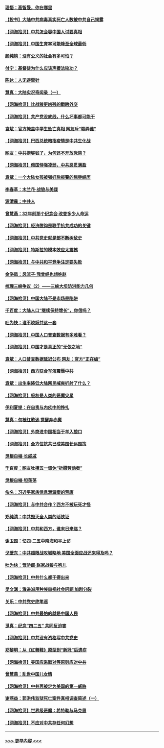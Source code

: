 #### [理悟：高智晟，你在哪里](../pages/nsc993/n12953115.md?t=05170502) 
#### [【投书】大陆中共病毒真实死亡人数被中共自己揭露](../pages/nsc993/n12953050.md?t=05170502) 
#### [【网海拾贝】中共怎会容中国人讨要真相](../pages/nsc993/n12952161.md?t=05170502) 
#### [【网海拾贝】中国生育率可能降至全球最低](../pages/nsc993/n12948793.md?t=05170502) 
#### [颜纯钩：没有公义的社会有多可怕？](../pages/nsc993/n12947626.md?t=05170502) 
#### [付宁：基督徒为什么应该声援法轮功？](../pages/nsc993/n12947233.md?t=05170502) 
#### [陈达：人无避雷针](../pages/nsc993/n12947098.md?t=05170502) 
#### [慧真：大陆实况奇闻录（一）](../pages/nsc993/n12945811.md?t=05170502) 
#### [【网海拾贝】比战狼更凶残的戳瞎外交](../pages/nsc993/n12945717.md?t=05170502) 
#### [【网海拾贝】共产党没底线，什么坏事都可能干](../pages/nsc993/n12942090.md?t=05170502) 
#### [袁斌：官方掩盖中学生坠亡真相 网友斥“糊弄谁”](../pages/nsc993/n12942029.md?t=05170502) 
#### [【网海拾贝】巴西总统暗指疫情是中共生化战](../pages/nsc993/n12938999.md?t=05170502) 
#### [网友：中共捞够钱了，为何还不开放党禁？](../pages/nsc993/n12938952.md?t=05170502) 
#### [【网海拾贝】俄国恃强凌弱，中共恶贯满盈](../pages/nsc993/n12936626.md?t=05170502) 
#### [袁斌：一个大陆女孩被强奸后报警的屈辱经历](../pages/nsc993/n12936547.md?t=05170502) 
#### [李春草：木兰花·战狼与美谍](../pages/nsc993/n12935995.md?t=05170502) 
#### [源清晨：中共人](../pages/nsc993/n12935589.md?t=05170502) 
#### [曾慧燕：32年前那个纪念会 改变多少人命运](../pages/nsc993/n12934233.md?t=05170502) 
#### [【网海拾贝】经济脱钩是联手抗共成功的关键](../pages/nsc993/n12934176.md?t=05170502) 
#### [【网海拾贝】中共党史就是部不断树敌史](../pages/nsc993/n12932844.md?t=05170502) 
#### [【网海拾贝】特斯拉的模本效应太震撼](../pages/nsc993/n12925626.md?t=05170502) 
#### [【网海拾贝】与中共和平竞争注定要失败](../pages/nsc993/n12923326.md?t=05170502) 
#### [金浴凤：风流子‧我曾经也想姓赵](../pages/nsc993/n12920911.md?t=05170502) 
#### [梳理三峡争议（2）——三峡大坝防洪能力几何](../pages/nsc993/n12920173.md?t=05170502) 
#### [【网海拾贝】中国大陆不是市场是陷阱](../pages/nsc993/n12920143.md?t=05170502) 
#### [千百度：大陆人口“继续保持增长”，你信吗？](../pages/nsc993/n12918946.md?t=05170502) 
#### [吐为快：谁不晓妖共这一套](../pages/nsc993/n12918941.md?t=05170502) 
#### [【网海拾贝】中国人口普查数据有多难看？](../pages/nsc993/n12917822.md?t=05170502) 
#### [【网海拾贝】中国才是真正的“无依之地”](../pages/nsc993/n12915845.md?t=05170502) 
#### [袁斌：人口普查数据延迟公布 网友：官方“正在编”](../pages/nsc993/n12915748.md?t=05170502) 
#### [【网海拾贝】西方联合军演震慑中共](../pages/nsc993/n12913466.md?t=05170502) 
#### [袁斌：出生率降低大陆网民喊爽折射了什么？](../pages/nsc993/n12913365.md?t=05170502) 
#### [【网海拾贝】极权是人类的恶魔灾星](../pages/nsc993/n12910697.md?t=05170502) 
#### [伊利夏提：在自责与内疚中的挣扎](../pages/nsc993/n12910493.md?t=05170502) 
#### [慧真：勿被红歌迷 觉醒弃赤魔](../pages/nsc993/n12910485.md?t=05170502) 
#### [【网海拾贝】外商进中国相当于羊入狼口](../pages/nsc993/n12908274.md?t=05170502) 
#### [【网海拾贝】全方位抗共已成美国长远国策](../pages/nsc993/n12906878.md?t=05170502) 
#### [灵根自植‧长戚戚](../pages/nsc993/n12905585.md?t=05170502) 
#### [千百度：网友吐槽五一调休“折腾劳动者”](../pages/nsc993/n12905934.md?t=05170502) 
#### [灵根自植‧坦荡荡](../pages/nsc993/n12905562.md?t=05170502) 
#### [佚名：习近平家族信息泄漏案的荒唐](../pages/nsc993/n12904705.md?t=05170502) 
#### [【网海拾贝】与中共合作？西方不被玩死才怪](../pages/nsc993/n12903873.md?t=05170502) 
#### [郑纯清：中共毁灭全人类的活铁证](../pages/nsc993/n12903785.md?t=05170502) 
#### [【网海拾贝】中共和西方，谁末日来临？](../pages/nsc993/n12903482.md?t=05170502) 
#### [谢卫国：忆四‧二五中南海和平上访](../pages/nsc993/n12902192.md?t=05170502) 
#### [戈壁东：中共超限战攻城略地 美国全面应战还来得及吗？](../pages/nsc993/n12902297.md?t=05170502) 
#### [吐为快：贺骄郎‧赵家战狼与狗儿](../pages/nsc993/n12902280.md?t=05170502) 
#### [【网海拾贝】中共什么都干得出来](../pages/nsc993/n12897500.md?t=05170502) 
#### [吴文渊：激进派用种族审视社会问题 加剧分裂](../pages/nsc993/n12893881.md?t=05170502) 
#### [关乐：中共党史绝笔谣](../pages/nsc993/n12897270.md?t=05170502) 
#### [【网海拾贝】中共最怕的就是中国人民](../pages/nsc993/n12894705.md?t=05170502) 
#### [觅真：纪念“四二五” 共同反迫害](../pages/nsc993/n12894553.md?t=05170502) 
#### [【网海拾贝】中共没有资格写中共党史](../pages/nsc993/n12892231.md?t=05170502) 
#### [郑黎明：从《红舞鞋》原型到“新冠”后遗症](../pages/nsc993/n12890469.md?t=05170502) 
#### [【网海拾贝】美国应采取对等原则应对中共](../pages/nsc993/n12889176.md?t=05170502) 
#### [曾慧燕：乱世中国儿女情](../pages/nsc993/n12887931.md?t=05170502) 
#### [【网海拾贝】中共再被定为美国的第一威胁](../pages/nsc993/n12887580.md?t=05170502) 
#### [谢燕益：郭洪伟监狱死亡案件真相调查简述（一）](../pages/nsc993/n12885648.md?t=05170502) 
#### [【网海拾贝】世界级恶魔：希特勒与马克思](../pages/nsc993/n12884062.md?t=05170502) 
#### [【网海拾贝】不应对中共存任何幻想](../pages/nsc993/n12881460.md?t=05170502) 

----
#### [ >>> 更早内容 <<< ](../indexes/nsc993-earlier.md)
